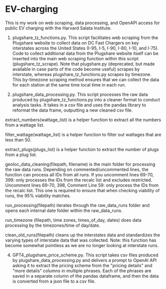 # EV-charging
This is my work on web scraping, data processing, and OpenAPI access for public EV charging with the Harvard Salata Institute. 

1. plugshare_tz_functions.py. This script facilitates web scraping from the Plugshare website to collect data on DC Fast Chargers on key interstates across the United States (I-95, I-5, I-90, I-80, I-10, and I-75). Code to collect additional data from the Plugshare website itself can be inserted into the main web scraping function within this script (plugshare_tz_scrape). Note that plugshare.py (deprecated, but made available in case parts of the code become useful) scrapes by interstate, whereas plugshare_tz_functions.py scrapes by timezone. This by-timezone scraping method ensures that we can collect the data for each station at the same time local time in each run.

2. plugshare_data_processing.py. This script processes the raw data produced by plugshare_tz_functions.py into a cleaner format to conduct analysis tasks. It takes in a csv file and uses the pandas library to reformat the data frame, outputting a new cleaned csv file.

extract_numbers(wattage_list) is a helper function to extract all the numbers from a wattage list.

filter_wattage(wattage_list) is a helper function to filter out wattages that are less than 50.

extract_plugs(plugs_list) is a helper function to extract the number of plugs from a plug list.

geoloc_data_cleaning(filepath, filename) is the main folder for processing the raw data runs. Depending on commented/uncommented lines, the function can process all IDs from all runs. If you uncomment lines 69-70, 399: only processes the IDs from the recalc list and excludes restricted. Uncomment lines 69-70, 398, Comment Line 59: only process the IDs from the recalc list. This one is required to ensure that when checking viability of runs, the 95% viability matches.

run_processing(filepath) iterates through the raw_data_runs folder and opens each internal date folder within the raw_data_runs.

run_timezone (filepath, time zones, times_of_day, dates) does data processing by the timezones/time of day/date.

clean_old_runs(filepath) cleans up the interstates data and standardizes the varying types of interstate data that was collected. Note: this function has become somewhat pointless as we are no longer looking at interstate runs. 

4. GPT4_plugshare_price_scheme.py. This script takes csv files produced by plugshare_data_processing.py and delivers a prompt to OpenAI API asking it to extract the pricing scheme from the "pricing details" and "more details" columns in multiple phrases. Each of the phrases are saved in a separate column of the pandas dataframe, and then the data is converted from a json file to a csv file. 
